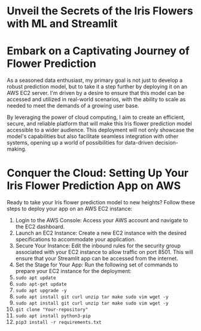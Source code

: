 # Unveil the Secrets of the Iris Flowers with ML and Streamlit
# Embark on a Captivating Journey of Flower Prediction
As a seasoned data enthusiast, my primary goal is not just to develop a robust prediction model, but to take it a step further by deploying it on an AWS EC2 server. I'm driven by a desire to ensure that this model can be accessed and utilized in real-world scenarios, with the ability to scale as needed to meet the demands of a growing user base.

By leveraging the power of cloud computing, I aim to create an efficient, secure, and reliable platform that will make this Iris flower prediction model accessible to a wider audience. This deployment will not only showcase the model's capabilities but also facilitate seamless integration with other systems, opening up a world of possibilities for data-driven decision-making.

# Conquer the Cloud: Setting Up Your Iris Flower Prediction App on AWS
Ready to take your Iris flower prediction model to new heights? Follow these steps to deploy your app on an AWS EC2 instance:

1. Login to the AWS Console: Access your AWS account and navigate to the EC2 dashboard.
2. Launch an EC2 Instance: Create a new EC2 instance with the desired specifications to accommodate your application.
3. Secure Your Instance: Edit the inbound rules for the security group associated with your EC2 instance to allow traffic on port 8501. This will ensure that your Streamlit app can be accessed from the internet.
4. Set the Stage for Your App: Run the following set of commands to prepare your EC2 instance for the deployment:
1. `sudo apt update`
2. `sudo apt-get update`
3. `sudo apt upgrade -y`
4. `sudo apt install git curl unzip tar make sudo vim wget -y`
5. `sudo apt install git curl unzip tar make sudo vim wget -y`
6. `git clone "Your-repository"`
7. `sudo apt install python3-pip`
8. `pip3 install -r requirements.txt`

